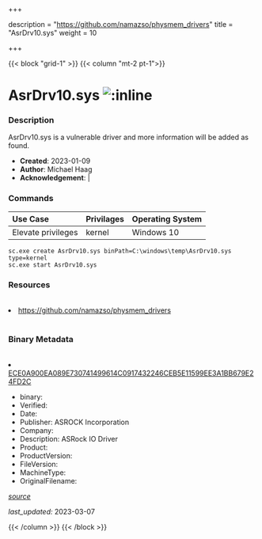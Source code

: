 +++

description = "https://github.com/namazso/physmem_drivers"
title = "AsrDrv10.sys"
weight = 10

+++


{{< block "grid-1" >}}
{{< column "mt-2 pt-1">}}




# AsrDrv10.sys ![:inline](/images/twitter_verified.png) 



### Description


AsrDrv10.sys is a vulnerable driver and more information will be added as found.


- **Created**: 2023-01-09
- **Author**: Michael Haag
- **Acknowledgement**:  | [](https://twitter.com/)

### Commands

| Use Case | Privilages | Operating System | 
|:---- | ---- | ---- |
| Elevate privileges | kernel | Windows 10 |

```
sc.exe create AsrDrv10.sys binPath=C:\windows\temp\AsrDrv10.sys type=kernel
sc.exe start AsrDrv10.sys
```

### Resources
<br>


<li><a href=" https://github.com/namazso/physmem_drivers"> https://github.com/namazso/physmem_drivers</a></li>


<br>


### Binary Metadata
<br>



<li><a href="https://www.virustotal.com/gui/file/ECE0A900EA089E730741499614C0917432246CEB5E11599EE3A1BB679E24FD2C">ECE0A900EA089E730741499614C0917432246CEB5E11599EE3A1BB679E24FD2C</a></li>



- binary: 
- Verified: 
- Date: 
- Publisher: ASROCK Incorporation
- Company: 
- Description: ASRock IO Driver
- Product: 
- ProductVersion: 
- FileVersion: 
- MachineType: 
- OriginalFilename: 

[*source*](https://github.com/magicsword-io/LOLDrivers/tree/main/yaml/asrdrv10.sys.yml)

*last_updated:* 2023-03-07


{{< /column >}}
{{< /block >}}
